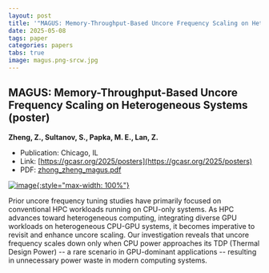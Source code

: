 ```yaml
---
layout: post
title: '"MAGUS: Memory-Throughput-Based Uncore Frequency Scaling on Heterogeneous Systems (poster)"'
date: 2025-05-08
tags: paper
categories: papers
tabs: true
image: magus.png-srcw.jpg
---
```


## MAGUS: Memory-Throughput-Based Uncore Frequency Scaling on Heterogeneous Systems (poster)
**Zheng, Z., Sultanov, S., Papka, M. E., Lan, Z.**
- Publication: Chicago, IL
- Link: [https://gcasr.org/2025/posters](https://gcasr.org/2025/posters)
- PDF: [zhong_zheng_magus.pdf](/documents/zhong_zheng_magus.pdf)


[![image](https://www.evl.uic.edu/output/originals/magus.png-srcw.jpg){:style="max-width: 100%"}](https://www.evl.uic.edu/output/originals/magus.png-srcw.jpg)

Prior uncore frequency tuning studies have primarily focused on conventional HPC workloads running on CPU-only systems. As HPC advances toward heterogeneous computing, integrating diverse GPU workloads on heterogeneous CPU-GPU systems, it becomes imperative to revisit and enhance uncore scaling. Our investigation reveals that uncore frequency scales down only when CPU power approaches its TDP (Thermal Design Power) -- a rare scenario in GPU-dominant applications -- resulting in unnecessary power waste in modern computing systems.